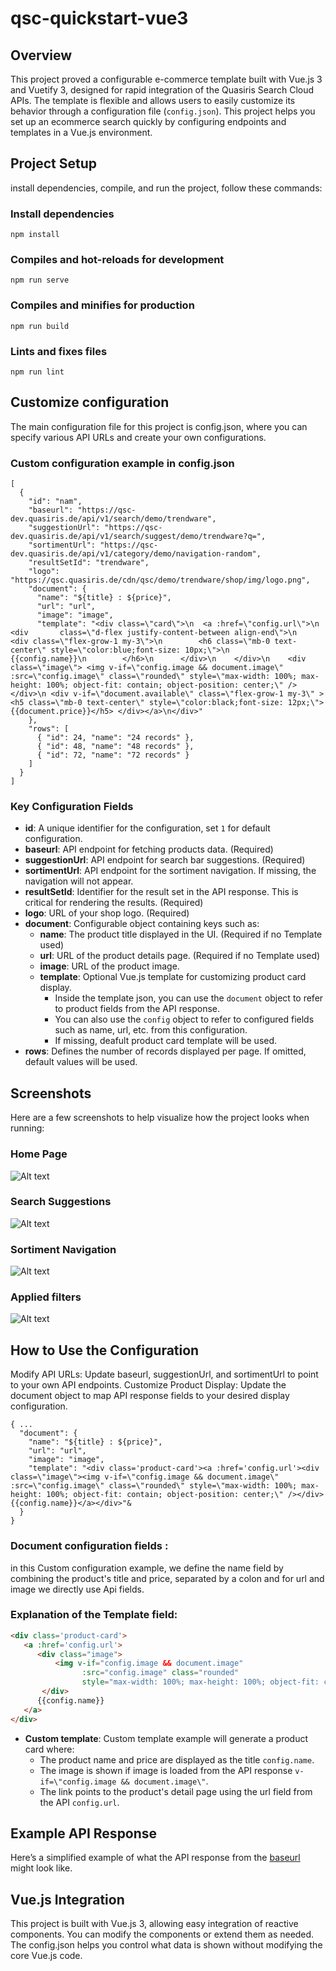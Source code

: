 # qsc-quickstart-vue3

## Overview
This project proved a configurable e-commerce template built with Vue.js 3 and Vuetify 3,
designed for rapid integration of the Quasiris Search Cloud APIs.
The template is flexible and allows users to easily customize its behavior through a configuration file (`config.json`).
This project helps you set up an ecommerce search quickly by configuring endpoints and templates in a Vue.js environment.

## Project Setup

install dependencies, compile, and run the project, follow these commands:

### Install dependencies
```
npm install
```

### Compiles and hot-reloads for development
```
npm run serve
```

### Compiles and minifies for production
```
npm run build
```

### Lints and fixes files
```
npm run lint
```

## Customize configuration

The main configuration file for this project is config.json, where you can specify various API URLs and create your own configurations.

### Custom configuration example in config.json

```
[
  {
    "id": "nam",
    "baseurl": "https://qsc-dev.quasiris.de/api/v1/search/demo/trendware",
    "suggestionUrl": "https://qsc-dev.quasiris.de/api/v1/search/suggest/demo/trendware?q=",
    "sortimentUrl": "https://qsc-dev.quasiris.de/api/v1/category/demo/navigation-random",
    "resultSetId": "trendware",
    "logo": "https://qsc.quasiris.de/cdn/qsc/demo/trendware/shop/img/logo.png",
    "document": {
      "name": "${title} : ${price}",
      "url": "url",
      "image": "image",
      "template": "<div class=\"card\">\n  <a :href=\"config.url\">\n    <div       class=\"d-flex justify-content-between align-end\">\n      <div class=\"flex-grow-1 my-3\">\n        <h6 class=\"mb-0 text-center\" style=\"color:blue;font-size: 10px;\">\n          {{config.name}}\n        </h6>\n      </div>\n    </div>\n    <div class=\"image\"> <img v-if=\"config.image && document.image\" :src=\"config.image\" class=\"rounded\" style=\"max-width: 100%; max-height: 100%; object-fit: contain; object-position: center;\" /> </div>\n <div v-if=\"document.available\" class=\"flex-grow-1 my-3\" ><h5 class=\"mb-0 text-center\" style=\"color:black;font-size: 12px;\">{{document.price}}</h5> </div></a>\n</div>"
    },
    "rows": [
      { "id": 24, "name": "24 records" },
      { "id": 48, "name": "48 records" },
      { "id": 72, "name": "72 records" }
    ]
  }
]
```

### Key Configuration Fields

- **id**: A unique identifier for the configuration, set `1`  for default configuration.
- **baseurl**: API endpoint for fetching products data. (Required)
- **suggestionUrl**: API endpoint for search bar suggestions. (Required)
- **sortimentUrl**: API endpoint for the sortiment navigation. If missing, the navigation will not appear.
- **resultSetId**: Identifier for the result set in the API response. This is critical for rendering the results. (Required)
- **logo**: URL of your shop logo. (Required)
- **document**: Configurable object containing keys such as:
  - **name**: The product title displayed in the UI. (Required if no Template used)
  - **url**: URL of the product details page. (Required if no Template used)
  - **image**: URL of the product image.
  - **template**: Optional Vue.js template for customizing product card display. 
    - Inside the template json, you can use the `document` object to refer to product fields from the API response.
    - You can also use the `config` object to refer to configured fields such as name, url, etc. from this configuration. 
    - If missing, deafult product card template will be used.
- **rows**: Defines the number of records displayed per page. If omitted, default values will be used.

## Screenshots

Here are a few screenshots to help visualize how the project looks when running:

### Home Page
![Alt text](src/assets/Screenshot1.png)
### Search Suggestions
![Alt text](src/assets/Screenshot2.png)
### Sortiment Navigation
![Alt text](src/assets/Screenshot4.png)
### Applied filters 
![Alt text](src/assets/Screenshot3.png)

## How to Use the Configuration

Modify API URLs: Update baseurl, suggestionUrl, and sortimentUrl to point to your own API endpoints.
Customize Product Display: Update the document object to map API response fields to your desired display configuration.

```
{ ...
  "document": {
    "name": "${title} : ${price}",
    "url": "url",
    "image": "image",
    "template": "<div class='product-card'><a :href='config.url'><div class=\"image\"><img v-if=\"config.image && document.image\" :src=\"config.image\" class=\"rounded\" style=\"max-width: 100%; max-height: 100%; object-fit: contain; object-position: center;\" /></div>{{config.name}}</a></div>"&
  }
}
```
### Document configuration fields :

in this Custom configuration example, we define the name field by combining the product's title and price, separated by a colon and for url and image we directly use Api fields.

### Explanation of the Template field:

```html
<div class='product-card'>
   <a :href='config.url'>
      <div class="image">
          <img v-if="config.image && document.image"
                :src="config.image" class="rounded"
                style="max-width: 100%; max-height: 100%; object-fit: contain; object-position: center;" />
       </div>
      {{config.name}}
   </a>
</div>
```
- **Custom template**: Custom template example will generate a product card where:
    - The product name and price are displayed as the title `config.name`.
    - The image is shown if image is loaded from the API response `v-if=\"config.image && document.image\"`.
    - The link points to the product's detail page using the url field from the API `config.url`.

## Example API Response

Here’s a simplified example of what the API response from the [baseurl](https://qsc-dev.quasiris.de/api/v1/search/demo/trendware) might look like.

## Vue.js Integration

This project is built with Vue.js 3, allowing easy integration of reactive components.
You can modify the components or extend them as needed. The config.json helps you 
control what data is shown without modifying the core Vue.js code.